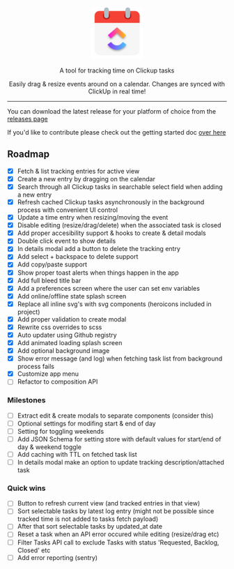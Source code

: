 <p align="center"><a href="https://github.com/gwleuverink/clickup-time-tracker/releases" target="_blank"><img src="./build/icons/256x256.png" width="120"></a></p>

<p align="center">A tool for tracking time on Clickup tasks</p>

<p align="center">Easily drag & resize events around on a calendar. Changes are synced with ClickUp in real time!</p>

<hr />

You can download the latest release for your platform of choice from the [releases page](https://github.com/gwleuverink/clickup-time-tracker/releases)

If you'd like to contribute please check out the getting started doc [over here](./docs/development.md)


## Roadmap

- [x] Fetch & list tracking entries for active view
- [x] Create a new entry by dragging on the calendar
- [x] Search through all Clickup tasks in searchable select field when adding a new entry
- [x] Refresh cached Clickup tasks asynchronously in the background process with convenient UI control
- [x] Update a time entry when resizing/moving the event
- [x] Disable editing (resize/drag/delete) when the associated task is closed
- [x] Add proper accesibility support & hooks to create & detail modals
- [x] Double click event to show details
- [x] In details modal add a button to delete the tracking entry
- [x] Add select + backspace to delete support
- [x] Add copy/paste support
- [x] Show proper toast alerts when things happen in the app
- [x] Add full bleed title bar
- [x] Add a preferences screen where the user can set env variables
- [x] Add online/offline state splash screen
- [x] Replace all inline svg's with svg components (heroicons included in project)
- [x] Add proper validation to create modal
- [x] Rewrite css overrides to scss
- [x] Auto updater using Github registry
- [x] Add animated loading splash screen
- [x] Add optional background image
- [x] Show error message (and log) when fetching task list from background process fails
- [x] Customize app menu
- [ ] Refactor to composition API

### Milestones
- [ ] Extract edit & create modals to separate components (consider this)
- [ ] Optional settings for modifing start & end of day
- [ ] Setting for toggling weekends
- [ ] Add JSON Schema for setting store with default values for start/end of day & weekend toggle
- [ ] Add caching with TTL on fetched task list
- [ ] In details modal make an option to update tracking description/attached task
### Quick wins
- [ ] Button to refresh current view (and tracked entries in that view)
- [ ] Sort selectable tasks by latest log entry (might not be possible since tracked time is not added to tasks fetch payload)
- [ ] After that sort selectable tasks by updated_at date
- [ ] Reset a task when an API error occured while editing (resize/drag etc)
- [ ] Filter Tasks API call to exclude Tasks with status 'Requested, Backlog, Closed' etc
- [ ] Add error reporting (sentry)
